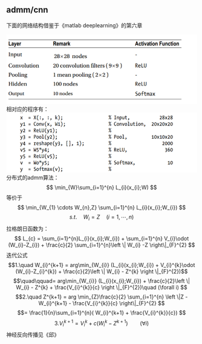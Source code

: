 ## admm/cnn

下面的网络结构借鉴于《matlab deeplearning》的第六章

![cnn网络结构](md_images/2023-05-14-16-42-53.png)
相对应的程序有：
![结构的维数](md_images/2023-05-14-16-46-02.png)
分布式的admm算法：
$$ \min_{W}\sum_{i=1}^{n} L_{i}(x_{i};W) $$
等价于
$$ \min_{W_{1} \cdots W_{n},Z} \sum_{i=1}^{n} L_{i}(x_{i};W_{i}) $$
$$ s.t. \quad W_{i} = Z \quad (i = 1,\cdots , n) $$
拉格朗日函数为：
$$ L_{c} = \sum_{i=1}^{n}L_{i}(x_{i};W_{i}) + \sum_{i=1}^{n} V_{i}\odot 
(W_{i}-Z_{i}) + \frac{c}{2} \sum_{i=1}^{n}\left \| W_{i} -Z \right\|_{F}^{2} $$
迭代公式
$$1.\quad W_{i}^{k+1} = arg\min_{W_{i}} (L_{i}(x_{i};W_{i}) + V_{i}^{k}\odot (W_{i}-Z_{i}^{k}) + \frac{c}{2}\left \| W_{i} - Z^{k} \right \|_{F}^{2})$$
$$\quad\qquad= arg\min_{W_{i}} (L_{i}(x_{i};W_{i}) +  \frac{c}{2}\left \| W_{i} - Z^{k}  + \frac{V_{i}^{k}}{c} \right \|_{F}^{2})\quad (\forall i) $$
$$2.\quad  Z^{k+1} = arg \min_{Z}\frac{c}{2} \sum_{i=1}^{n} \left \|Z -  W_{i}^{k+1} - \frac{V_{i}^{k}}{c} \right\|_{F}^{2} $$
$$= \frac{1}{n}\sum_{i=1}^{n}( W_{i}^{k+1} + \frac{V_{i}^{k}}{c}) $$
$$3.V_{i}^{k+1} = V_{i}^{k} + c(W_{i}^{k} - Z^{k+1}) \qquad (\forall i)$$
神经反向传播见《邱》

